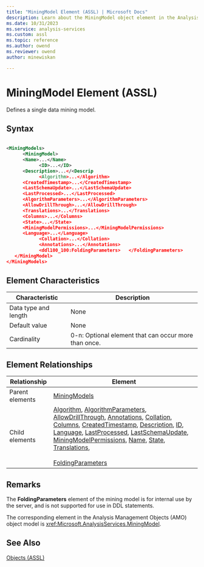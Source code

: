 ```yaml
---
title: "MiningModel Element (ASSL) | Microsoft Docs"
description: Learn about the MiningModel object element in the Analysis Services Scripting Language (ASSL) schema.
ms.date: 10/31/2023
ms.service: analysis-services
ms.custom: assl
ms.topic: reference
ms.author: owend
ms.reviewer: owend
author: minewiskan

---
```

# MiningModel Element (ASSL)

  Defines a single data mining model.  
  
## Syntax  
  
```xml  
  
<MiningModels>  
      <MiningModel>  
      <Name>...</Name>  
            <ID>...</ID>  
      <Description>...</<Descrip  
            <Algorithm>...</Algorithm>  
      <CreatedTimestamp>...</CreatedTimestamp>  
      <LastSchemaUpdate>...</LastSchemaUpdate>  
      <LastProcessed>...</LastProcessed>  
      <AlgorithmParameters>...</AlgorithmParameters>  
      <AllowDrillThrough>...</AllowDrillThrough>  
      <Translations>...</Translations>  
      <Columns>...</Columns>  
      <State>...</State>  
      <MiningModelPermissions>...</MiningModelPermissions>  
      <Language>...</Language>  
            <Collation>...</Collation>  
            <Annotations>...</Annotations>  
            <ddl100_100:FoldingParameters>   </FoldingParameters>  
   </MiningModel>  
</MiningModels>  
```  
  
## Element Characteristics  
  
|Characteristic|Description|  
|--------------------|-----------------|  
|Data type and length|None|  
|Default value|None|  
|Cardinality|0-n: Optional element that can occur more than once.|  
  
## Element Relationships  
  
|Relationship|Element|  
|------------------|-------------|  
|Parent elements|[MiningModels](../collections/miningmodels-element-assl.md)|  
|Child elements|[Algorithm](../properties/algorithm-element-assl.md), [AlgorithmParameters](../objects/algorithmparameter-element-assl.md), [AllowDrillThrough](../properties/allowdrillthrough-element-assl.md), [Annotations](../collections/annotations-element-assl.md), [Collation](../properties/collation-element-assl.md), [Columns](../collections/columns-element-assl.md), [CreatedTimestamp](../properties/createdtimestamp-element-assl.md), [Description](../properties/description-element-assl.md), [ID](../properties/id-element-assl.md), [Language](../properties/language-element-assl.md), [LastProcessed](../properties/lastprocessed-element-assl.md), [LastSchemaUpdate](../properties/lastschemaupdate-element-assl.md), [MiningModelPermissions](../collections/miningmodelpermissions-element-assl.md), [Name](../properties/name-element-assl.md), [State](../properties/state-element-assl.md), [Translations](../collections/translations-element-assl.md),<br /><br /> [FoldingParameters](../properties/foldingparameters-element-assl.md)|  
  
## Remarks  
 The **FoldingParameters** element of the mining model is for internal use by the server, and is not supported for use in DDL statements.  
  
 The corresponding element in the Analysis Management Objects (AMO) object model is <xref:Microsoft.AnalysisServices.MiningModel>.  
  
## See Also  
 [Objects &#40;ASSL&#41;](../objects/objects-assl.md)  
  
  
